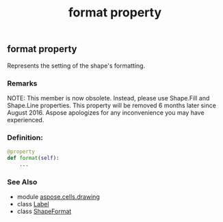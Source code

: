 ﻿---
title: format property
second_title: Aspose.Cells for Python via .NET API References
description: 
type: docs
weight: 360
url: /aspose.cells.drawing/label/format/
is_root: false
---

## format property


Represents the setting of the shape's formatting.

### Remarks 


NOTE: This member is now obsolete. Instead, 
please use Shape.Fill and Shape.Line properties. 
This property will be removed 6 months later since August 2016. 
Aspose apologizes for any inconvenience you may have experienced.
### Definition:
```python
@property
def format(self):
    ...
```

### See Also
* module [aspose.cells.drawing](../../)
* class [Label](/cells/python-net/aspose.cells.drawing/label)
* class [ShapeFormat](/cells/python-net/aspose.cells.drawing/shapeformat)
